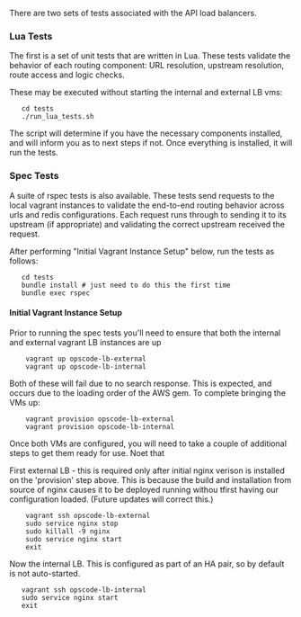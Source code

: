
There are two sets of tests associated with the API load balancers.

### Lua Tests

The first is a set of unit tests that are written in Lua.
These tests validate the behavior of each routing component: URL
resolution, upstream resolution, route access and logic checks.

These may be executed without starting the internal and external LB vms:

```
   cd tests
   ./run_lua_tests.sh
```

The script will determine if you have the necessary components
installed, and will inform you as to next steps if not.  Once everything
is installed, it will run the tests.

### Spec Tests

A suite of rspec tests is also available. These tests send requests to
the local vagrant instances to validate the end-to-end routing behavior across
urls and redis configurations.  Each request runs through to sending it
to its upstream (if appropriate) and validating the correct upstream
received the request.

After performing "Initial Vagrant Instance Setup" below, run the tests
as follows:

```
   cd tests
   bundle install # just need to do this the first time
   bundle exec rspec
```

#### Initial Vagrant Instance Setup

Prior to running the spec tests you'll need to ensure that both the internal and
external vagrant LB instances are up

```
    vagrant up opscode-lb-external
    vagrant up opscode-lb-internal
```

Both of these will fail due to no search response.  This is expected,
and occurs due to the loading order of the AWS gem.  To complete
bringing the VMs up:

```
    vagrant provision opscode-lb-external
    vagrant provision opscode-lb-internal
```

Once both VMs are configured, you will need to take a couple of
additional steps to get them ready for use. Noet that

First external LB - this is required only after initial nginx verison is
installed on the 'provision' step above. This is because the
build and installation from source of nginx causes it to be deployed
running withou tfirst having our configuration loaded. (Future updates
will correct this.)

```
    vagrant ssh opscode-lb-external
    sudo service nginx stop
    sudo killall -9 nginx
    sudo service nginx start
    exit
````

Now the internal LB. This is configured as part of an HA pair, so by
default is not auto-started.

```
   vagrant ssh opscode-lb-internal
   sudo service nginx start
   exit
```



